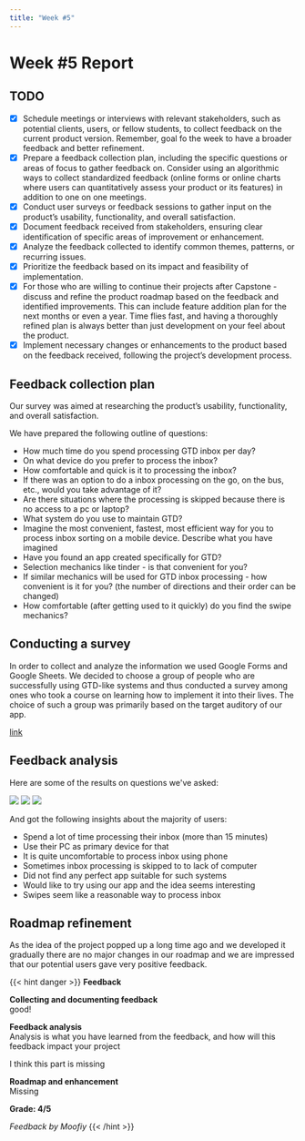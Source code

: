 ```yaml
---
title: "Week #5"
---
```


# Week #5 Report

## TODO

- [x] Schedule meetings or interviews with relevant stakeholders, such as
  potential clients, users, or fellow students, to collect feedback on the
  current product version. Remember, goal fo the week to have a broader feedback
  and better refinement.
- [x] Prepare a feedback collection plan, including the specific questions or
  areas of focus to gather feedback on. Consider using an algorithmic ways to
  collect standardized feedback (online forms or online charts where users can
  quantitatively assess your product or its features) in addition to one on one
  meetings.
- [x] Conduct user surveys or feedback sessions to gather input on the product’s
  usability, functionality, and overall satisfaction.
- [x] Document feedback received from stakeholders, ensuring clear
  identification of specific areas of improvement or enhancement.
- [x] Analyze the feedback collected to identify common themes, patterns, or
  recurring issues.
- [x] Prioritize the feedback based on its impact and feasibility of
  implementation.
- [x] For those who are willing to continue their projects after Capstone -
  discuss and refine the product roadmap based on the feedback and identified
  improvements. This can include feature addition plan for the next months or
  even a year. Time flies fast, and having a thoroughly refined plan is always
  better than just development on your feel about the product.
- [x] Implement necessary changes or enhancements to the product based on the
  feedback received, following the project’s development process.

## Feedback collection plan

Our survey was aimed at researching the product’s usability, functionality, and overall satisfaction. 

We have prepared the following outline of questions:
- How much time do you spend processing GTD inbox per day?
- On what device do you prefer to process the inbox?
- How comfortable and quick is it to processing the inbox?
- If there was an option to do a inbox processing on the go, on the bus, etc., would you take advantage of it?
- Are there situations where the processing is skipped because there is no access to a pc or laptop?
- What system do you use to maintain GTD?
- Imagine the most convenient, fastest, most efficient way for you to process inbox sorting on a mobile device.
Describe what you have imagined
- Have you found an app created specifically for GTD?
- Selection mechanics like tinder - is that convenient for you?
- If similar mechanics will be used for GTD inbox processing - how convenient is it for you? (the number of directions and their order can be changed)
- How comfortable (after getting used to it quickly) do you find the swipe mechanics?

## Conducting a survey

In order to collect and analyze the information we used Google Forms and Google
Sheets. We decided to choose a group of people who are successfully using
GTD-like systems and thus conducted a survey among ones who took a course on
learning how to implement it into their lives. The choice of such a group was
primarily based on the target auditory of our app.

[link](https://docs.google.com/forms/d/1b301NqyTK-jyv0uHo29VG8FnsMpX95kqWsga2yRFubQ/edit#responses)

## Feedback analysis

Here are some of the results on questions we've asked:

![](/2023/JustOrgYou/week5/d1.png)
![](/2023/JustOrgYou/week5/d2.png)
![](/2023/JustOrgYou/week5/d3.png)

And got the following insights about the majority of users:
- Spend a lot of time processing their inbox (more than 15 minutes)
- Use their PC as primary device for that
- It is quite uncomfortable to process inbox using phone
- Sometimes inbox processing is skipped to to lack of computer
- Did not find any perfect app suitable for such systems
- Would like to try using our app and the idea seems interesting
- Swipes seem like a reasonable way to process inbox

## Roadmap refinement

As the idea of the project popped up a long time ago and we developed it
gradually there are no major changes in our roadmap and we are impressed that
our potential users gave very positive feedback.



{{< hint danger >}}
**Feedback**

**Collecting and documenting feedback**<br>
good!


**Feedback analysis**<br>
Analysis is what you have learned from the feedback, and how will this feedback impact your project

I think this part is missing

**Roadmap and enhancement**<br>
Missing 


**Grade: 4/5**


_Feedback by Moofiy_
{{< /hint >}}